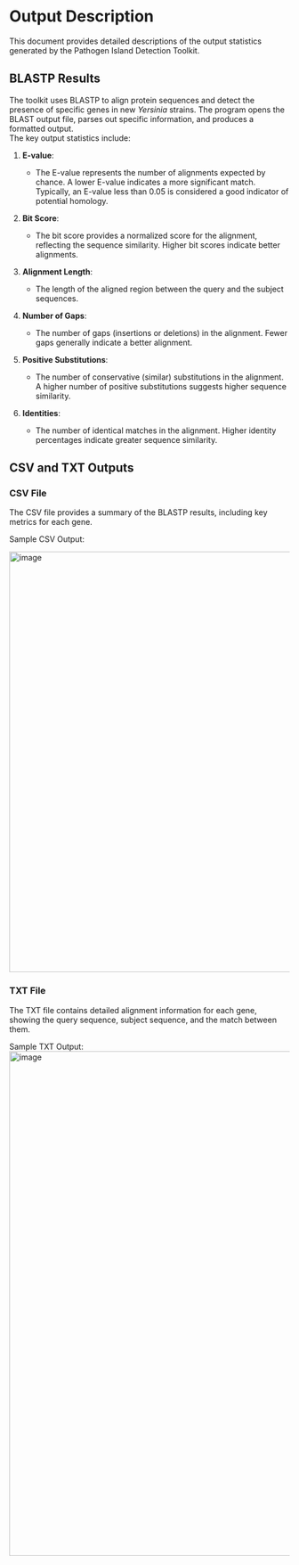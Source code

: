 # Output Description

This document provides detailed descriptions of the output statistics generated by the Pathogen Island Detection Toolkit.

## BLASTP Results

The toolkit uses BLASTP to align protein sequences and detect the presence of specific genes in new *Yersinia* strains. The program opens the BLAST output file, parses out specific information, and produces a formatted output.  
The key output statistics include:

1. **E-value**:
   - The E-value represents the number of alignments expected by chance. A lower E-value indicates a more significant match. Typically, an E-value less than 0.05 is considered a good indicator of potential homology.

2. **Bit Score**:
   - The bit score provides a normalized score for the alignment, reflecting the sequence similarity. Higher bit scores indicate better alignments.

3. **Alignment Length**:
   - The length of the aligned region between the query and the subject sequences.

4. **Number of Gaps**:
   - The number of gaps (insertions or deletions) in the alignment. Fewer gaps generally indicate a better alignment.

5. **Positive Substitutions**:
   - The number of conservative (similar) substitutions in the alignment. A higher number of positive substitutions suggests higher sequence similarity.

6. **Identities**:
   - The number of identical matches in the alignment. Higher identity percentages indicate greater sequence similarity.

## CSV and TXT Outputs

### CSV File
The CSV file provides a summary of the BLASTP results, including key metrics for each gene.

Sample CSV Output:  

<img width="755" alt="image" src="https://github.com/sapir-mardan/pathogen-genomic-analysis-toolkit/assets/92859243/85a92bd3-f5d5-49b4-a3e7-05d7502c5911">

### TXT File
The TXT file contains detailed alignment information for each gene, showing the query sequence, subject sequence, and the match between them.

Sample TXT Output:
<img width="906" alt="image" src="https://github.com/sapir-mardan/pathogen-genomic-analysis-toolkit/assets/92859243/73d7eab1-6819-4e5a-be24-a819f6134f09">

